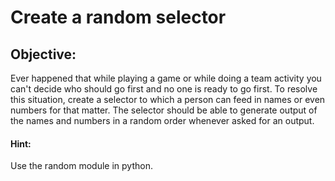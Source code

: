 # Create a random selector

## Objective:
Ever happened that while playing a game or while doing a team activity you can't decide who should go first and no one is ready to go first.
To resolve this situation, create a selector to which a person can feed in names or even numbers for that matter. 
The selector should be able to generate output of the names and numbers in a random order whenever asked for an output.

#### Hint:
Use the random module in python.